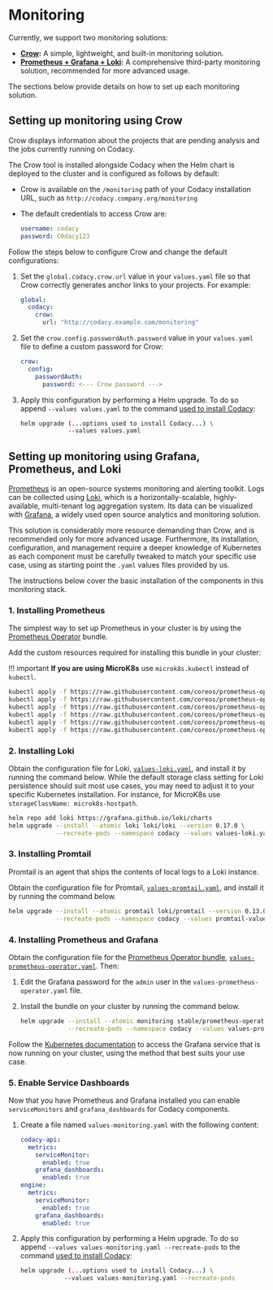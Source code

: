 # Monitoring

Currently, we support two monitoring solutions:

-   **[Crow](#setting-up-monitoring-using-crow):** A simple, lightweight, and built-in monitoring solution.
-   **[Prometheus + Grafana + Loki](#setting-up-monitoring-using-grafana-prometheus-and-loki):** A comprehensive third-party monitoring solution, recommended for more advanced usage.

The sections below provide details on how to set up each monitoring solution.

## Setting up monitoring using Crow

Crow displays information about the projects that are pending analysis and the jobs currently running on Codacy.

The Crow tool is installed alongside Codacy when the Helm chart is deployed to the cluster and is configured as follows by default:

-   Crow is available on the `/monitoring` path of your Codacy installation URL, such as `http://codacy.company.org/monitoring`
-   The default credentials to access Crow are:

    ```yaml
    username: codacy
    password: C0dacy123
    ```

Follow the steps below to configure Crow and change the default configurations:

1.  Set the `global.codacy.crow.url` value in your `values.yaml` file so that Crow correctly generates anchor links to your projects. For example:

    ```yaml
    global:
      codacy:
        crow:
          url: "http://codacy.example.com/monitoring"
    ```

2.  Set the `crow.config.passwordAuth.password` value in your `values.yaml` file to define a custom password for Crow:

    ```yaml
    crow:
      config:
        passwordAuth:
          password: <--- Crow password --->
    ```

3.  Apply this configuration by performing a Helm upgrade. To do so append `--values values.yaml` to the command [used to install Codacy](../index.md#2-installing-codacy):

    ```bash
    helm upgrade (...options used to install Codacy...) \
                 --values values.yaml
    ```

## Setting up monitoring using Grafana, Prometheus, and Loki

[Prometheus](https://prometheus.io) is an open-source systems monitoring and alerting toolkit. Logs can be collected using [Loki](https://grafana.com/oss/loki/), which is a horizontally-scalable, highly-available, multi-tenant log aggregation system. Its data can be visualized with [Grafana](https://grafana.com), a widely used open source analytics and monitoring solution.

This solution is considerably more resource demanding than Crow, and is recommended only for more advanced usage. Furthermore, its installation, configuration, and management require a deeper knowledge of Kubernetes as each component must be carefully tweaked to match your specific use case, using as starting point the `.yaml` values files provided by us.

The instructions below cover the basic installation of the components in this monitoring stack.

### 1. Installing Prometheus

The simplest way to set up Prometheus in your cluster is by using the [Prometheus Operator](https://github.com/helm/charts/tree/master/stable/prometheus-operator) bundle.

Add the custom resources required for installing this bundle in your cluster:

!!! important
    **If you are using MicroK8s** use `microk8s.kubectl` instead of `kubectl`.

```bash
kubectl apply -f https://raw.githubusercontent.com/coreos/prometheus-operator/release-0.36/example/prometheus-operator-crd/monitoring.coreos.com_alertmanagers.yaml
kubectl apply -f https://raw.githubusercontent.com/coreos/prometheus-operator/release-0.36/example/prometheus-operator-crd/monitoring.coreos.com_podmonitors.yaml
kubectl apply -f https://raw.githubusercontent.com/coreos/prometheus-operator/release-0.36/example/prometheus-operator-crd/monitoring.coreos.com_prometheuses.yaml
kubectl apply -f https://raw.githubusercontent.com/coreos/prometheus-operator/release-0.36/example/prometheus-operator-crd/monitoring.coreos.com_prometheusrules.yaml
kubectl apply -f https://raw.githubusercontent.com/coreos/prometheus-operator/release-0.36/example/prometheus-operator-crd/monitoring.coreos.com_servicemonitors.yaml
kubectl apply -f https://raw.githubusercontent.com/coreos/prometheus-operator/release-0.36/example/prometheus-operator-crd/monitoring.coreos.com_thanosrulers.yaml
```

### 2. Installing Loki

Obtain the configuration file for Loki, [`values-loki.yaml`](https://raw.githubusercontent.com/codacy/chart/master/codacy/values-loki.yaml), and install it by running the command below. While the default storage class setting for Loki persistence should suit most use cases, you may need to adjust it to your specific Kubernetes installation. For instance, for MicroK8s use `storageClassName: microk8s-hostpath`.

```bash
helm repo add loki https://grafana.github.io/loki/charts
helm upgrade --install --atomic loki loki/loki --version 0.17.0 \
             --recreate-pods --namespace codacy --values values-loki.yaml
```

### 3. Installing Promtail

Promtail is an agent that ships the contents of local logs to a Loki instance.

Obtain the configuration file for Promtail, [`values-promtail.yaml`](https://raw.githubusercontent.com/codacy/chart/master/codacy/values-promtail.yaml), and install it by running the command below.

```bash
helm upgrade --install --atomic promtail loki/promtail --version 0.13.0 \
             --recreate-pods --namespace codacy --values promtail-values.yaml
```

### 4. Installing Prometheus and Grafana

Obtain the configuration file for the [Prometheus Operator bundle](https://github.com/helm/charts/tree/master/stable/prometheus-operator), [`values-prometheus-operator.yaml`](https://raw.githubusercontent.com/codacy/chart/master/codacy/values-prometheus-operator.yaml). Then:

1.  Edit the Grafana password for the `admin` user in the `values-prometheus-operator.yaml` file.

2.  Install the bundle on your cluster by running the command below.

    ```bash
    helm upgrade --install --atomic monitoring stable/prometheus-operator --version 6.9.3 \
                 --recreate-pods --namespace codacy --values values-prometheus-operator.yaml
    ```

Follow the [Kubernetes documentation](https://v1-15.docs.kubernetes.io/docs/tasks/administer-cluster/access-cluster-services/#accessing-services-running-on-the-cluster) to access the Grafana service that is now running on your cluster, using the method that best suits your use case.

### 5. Enable Service Dashboards

Now that you have Prometheus and Grafana installed you can enable `serviceMonitors` and `grafana_dashboards` for Codacy components.

1.  Create a file named `values-monitoring.yaml` with the following content:

    ```yaml
    codacy-api:
      metrics:
        serviceMonitor:
          enabled: true
        grafana_dashboards:
          enabled: true
    engine:
      metrics:
        serviceMonitor:
          enabled: true
        grafana_dashboards:
          enabled: true
    ```

2.  Apply this configuration by performing a Helm upgrade. To do so append `--values values-monitoring.yaml --recreate-pods` to the command [used to install Codacy](../index.md#2-installing-codacy):

    ```bash
    helm upgrade (...options used to install Codacy...) \
                --values values-monitoring.yaml --recreate-pods
    ```
